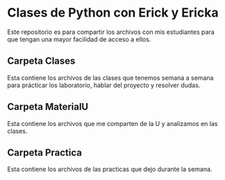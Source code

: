 # Clases de Python con Erick y Ericka
Este repositorio es para compartir los archivos con mis estudiantes para que tengan una mayor facilidad de acceso a ellos.
## Carpeta Clases
Esta contiene los archivos de las clases que tenemos semana a semana para prácticar los laboratorio, hablar del proyecto y resolver dudas.
## Carpeta MaterialU
Esta contiene los archivos que me comparten de la U y analizamos en las clases.
## Carpeta Practica
Esta contiene los archivos de las practicas que dejo durante la semana.
